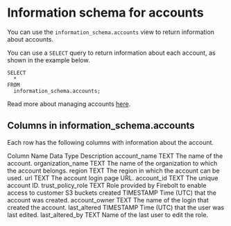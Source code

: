 # [](#information-schema-for-accounts)Information schema for accounts

You can use the `information_schema.accounts` view to return information about accounts.

You can use a `SELECT` query to return information about each account, as shown in the example below.

```
SELECT
  *
FROM
  information_schema.accounts;
```

Read more about managing accounts [here](/Guides/managing-your-organization/managing-accounts.html).

## [](#columns-in-information_schemaaccounts)Columns in information\_schema.accounts

Each row has the following columns with information about the account.

Column Name Data Type Description account\_name TEXT The name of the account. organization\_name TEXT The name of the organization to which the account belongs. region TEXT The region in which the account can be used. url TEXT The account login page URL. account\_id TEXT The unique account ID. trust\_policy\_role TEXT Role provided by Firebolt to enable access to customer S3 buckets created TIMESTAMP Time (UTC) that the account was created. account\_owner TEXT The name of the login that created the account. last\_altered TIMESTAMP Time (UTC) that the user was last edited. last\_altered\_by TEXT Name of the last user to edit the role.
